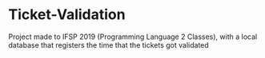 # Ticket-Validation
Project made to IFSP 2019 (Programming Language 2 Classes), with a local database that registers the time that the tickets got validated
